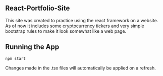 ## React-Portfolio-Site

This site was created to practice using the react framework on a website. As of
now it includes some cryptocurrency tickers and very simple bootstrap rules to
make it look somewhat like a web page.

## Running the App

~~~
npm start
~~~

Changes made in the .tsx files will automatically be applied on a refresh.
